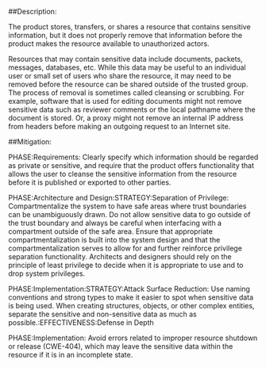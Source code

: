 ##Description:

The product stores, transfers, or shares a resource that contains sensitive information, but it does not properly remove that information before the product makes the resource available to unauthorized actors.

Resources that may contain sensitive data include documents, packets, messages, databases, etc. While this data may be useful to an individual user or small set of users who share the resource, it may need to be removed before the resource can be shared outside of the trusted group. The process of removal is sometimes called cleansing or scrubbing. For example, software that is used for editing documents might not remove sensitive data such as reviewer comments or the local pathname where the document is stored. Or, a proxy might not remove an internal IP address from headers before making an outgoing request to an Internet site.

##Mitigation:


PHASE:Requirements:
Clearly specify which information should be regarded as private or sensitive, and require that the product offers functionality that allows the user to cleanse the sensitive information from the resource before it is published or exported to other parties.

PHASE:Architecture and Design:STRATEGY:Separation of Privilege:
Compartmentalize the system to have safe areas where trust boundaries can be unambiguously drawn. Do not allow sensitive data to go outside of the trust boundary and always be careful when interfacing with a compartment outside of the safe area. Ensure that appropriate compartmentalization is built into the system design and that the compartmentalization serves to allow for and further reinforce privilege separation functionality. Architects and designers should rely on the principle of least privilege to decide when it is appropriate to use and to drop system privileges.

PHASE:Implementation:STRATEGY:Attack Surface Reduction:
Use naming conventions and strong types to make it easier to spot when sensitive data is being used. When creating structures, objects, or other complex entities, separate the sensitive and non-sensitive data as much as possible.:EFFECTIVENESS:Defense in Depth

PHASE:Implementation:
Avoid errors related to improper resource shutdown or release (CWE-404), which may leave the sensitive data within the resource if it is in an incomplete state.

